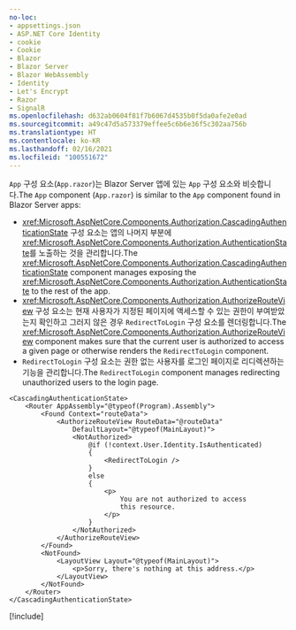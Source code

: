 ```yaml
---
no-loc:
- appsettings.json
- ASP.NET Core Identity
- cookie
- Cookie
- Blazor
- Blazor Server
- Blazor WebAssembly
- Identity
- Let's Encrypt
- Razor
- SignalR
ms.openlocfilehash: d632ab0604f81f7b6067d4535b0f5da0afe2e0ad
ms.sourcegitcommit: a49c47d5a573379effee5c6b6e36f5c302aa756b
ms.translationtype: HT
ms.contentlocale: ko-KR
ms.lasthandoff: 02/16/2021
ms.locfileid: "100551672"
---
```

<span data-ttu-id="27a42-101">`App` 구성 요소(`App.razor`)는 Blazor Server 앱에 있는 `App` 구성 요소와 비슷합니다.</span><span class="sxs-lookup"><span data-stu-id="27a42-101">The `App` component (`App.razor`) is similar to the `App` component found in Blazor Server apps:</span></span>

* <span data-ttu-id="27a42-102"><xref:Microsoft.AspNetCore.Components.Authorization.CascadingAuthenticationState> 구성 요소는 앱의 나머지 부분에 <xref:Microsoft.AspNetCore.Components.Authorization.AuthenticationState>를 노출하는 것을 관리합니다.</span><span class="sxs-lookup"><span data-stu-id="27a42-102">The <xref:Microsoft.AspNetCore.Components.Authorization.CascadingAuthenticationState> component manages exposing the <xref:Microsoft.AspNetCore.Components.Authorization.AuthenticationState> to the rest of the app.</span></span>
* <span data-ttu-id="27a42-103"><xref:Microsoft.AspNetCore.Components.Authorization.AuthorizeRouteView> 구성 요소는 현재 사용자가 지정된 페이지에 액세스할 수 있는 권한이 부여받았는지 확인하고 그러지 않은 경우 `RedirectToLogin` 구성 요소를 렌더링합니다.</span><span class="sxs-lookup"><span data-stu-id="27a42-103">The <xref:Microsoft.AspNetCore.Components.Authorization.AuthorizeRouteView> component makes sure that the current user is authorized to access a given page or otherwise renders the `RedirectToLogin` component.</span></span>
* <span data-ttu-id="27a42-104">`RedirectToLogin` 구성 요소는 권한 없는 사용자를 로그인 페이지로 리디렉션하는 기능을 관리합니다.</span><span class="sxs-lookup"><span data-stu-id="27a42-104">The `RedirectToLogin` component manages redirecting unauthorized users to the login page.</span></span>

```razor
<CascadingAuthenticationState>
    <Router AppAssembly="@typeof(Program).Assembly">
        <Found Context="routeData">
            <AuthorizeRouteView RouteData="@routeData" 
                DefaultLayout="@typeof(MainLayout)">
                <NotAuthorized>
                    @if (!context.User.Identity.IsAuthenticated)
                    {
                        <RedirectToLogin />
                    }
                    else
                    {
                        <p>
                            You are not authorized to access 
                            this resource.
                        </p>
                    }
                </NotAuthorized>
            </AuthorizeRouteView>
        </Found>
        <NotFound>
            <LayoutView Layout="@typeof(MainLayout)">
                <p>Sorry, there's nothing at this address.</p>
            </LayoutView>
        </NotFound>
    </Router>
</CascadingAuthenticationState>
```

[!include[](../prefer-exact-matches.md)]
